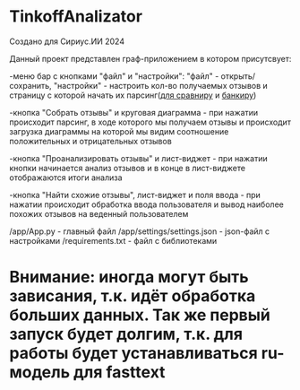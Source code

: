 # TinkoffAnalizator
Создано для Сириус.ИИ 2024

Данный проект представлен граф-приложением в котором присутсвует:

-меню бар с кнопками "файл" и "настройки": "файл" - открыть/сохранить, "настройки" - настроить кол-во получаемых отзывов и страницу с которой начать их парсинг([для сравниру](https://www.sravni.ru/bank/tinkoff-bank/otzyvy/) и [банкиру](https://www.banki.ru/services/responses/bank/tcs/))

-кнопка "Собрать отзывы" и круговая диаграмма - при нажатии происходит парсинг, в ходе которого мы получаем отзывы и происходит загрузка диаграммы на которой мы видим соотношение положительных и отрицательных отзывов

-кнопка "Проанализировать отзывы" и лист-виджет - при нажатии кнопки начинается анализ отзывов и в конце в лист-виджете отображаются итоги анализа

-кнопка "Найти схожие отзывы", лист-виджет и поля ввода - при нажатии происходит обработка ввода пользователя и вывод наиболее похожих отзывов на веденный пользователем


/app/App.py - главный файл
/app/settings/settings.json - json-файл с настройками
/requirements.txt - файл с библиотеками

# Внимание: иногда могут быть зависания, т.к. идёт обработка больших данных. Так же первый запуск будет долгим, т.к. для работы будет устанавливаться ru-модель для fasttext 
